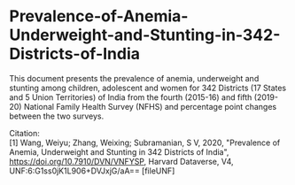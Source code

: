 # Prevalence-of-Anemia-Underweight-and-Stunting-in-342-Districts-of-India
This document presents the prevalence of anemia, underweight and stunting among children, adolescent and women for 342 Districts (17 States and 5 Union Territories) of India from the fourth (2015-16) and fifth (2019-20) National Family Health Survey (NFHS) and percentage point changes between the two surveys.

Citation: <br />
[1] Wang, Weiyu; Zhang, Weixing; Subramanian, S V, 2020, "Prevalence of Anemia, Underweight and Stunting in 342 Districts of India", https://doi.org/10.7910/DVN/VNFYSP, Harvard Dataverse, V4, UNF:6:G1ss0jK1L906+DVJxjG/aA== [fileUNF]
